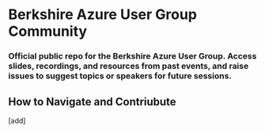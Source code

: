 # Berkshire Azure User Group Community 

### Official public repo for the Berkshire Azure User Group. Access slides, recordings, and resources from past events, and raise issues to suggest topics or speakers for future sessions.

## How to Navigate and Contriubute

[add]
